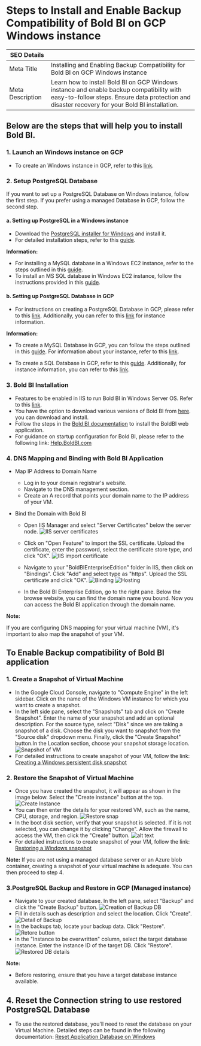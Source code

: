 # Steps to Install and Enable Backup Compatibility of Bold BI on GCP Windows instance

| SEO Details       |                                                                     |
|-------------------|---------------------------------------------------------------------|
| Meta Title        | Installing and Enabling Backup Compatibility for Bold BI on GCP Windows instance |
| Meta Description  | Learn how to install Bold BI on GCP Windows instance and enable backup compatibility with easy-to-follow steps. Ensure data protection and disaster recovery for your Bold BI installation. |

## Below are the steps that will help you to install Bold BI.

### 1. Launch an Windows instance on GCP
   - To create an Windows instance in GCP, refer to this [link](https://cloud.google.com/compute/docs/create-windows-server-vm-instance).

### 2. Setup PostgreSQL Database
If you want to set up a PostgreSQL Database on  Windows instance, follow the first step. If you prefer using a managed Database in GCP, follow the second step.

#### a. Setting up PostgreSQL in a Windows instance
- Download the [PostgreSQL installer for Windows](https://www.enterprisedb.com/downloads/postgres-postgresql-downloads) and install it.
- For detailed installation steps, refer to this [guide](https://www.postgresqltutorial.com/postgresql-getting-started/install-postgresql/).

**Information:**
  - For installing a MySQL database in a Windows EC2 instance, refer to the steps outlined in this [guide](https://dev.mysql.com/doc/refman/8.3/en/windows-installation.html).
  - To install an MS SQL database in Windows EC2 instance, follow the instructions provided in this [guide](https://learn.microsoft.com/en-us/sql/database-engine/install-windows/install-sql-server?view=sql-server-ver16).

#### b. Setting up PostgreSQL Database in GCP
- For instructions on creating a PostgreSQL Database in GCP, please refer to this [link](https://cloud.google.com/sql/docs/postgres/create-instance/). Additionally, you can refer to this [link](https://cloud.google.com/sql/docs/postgres/instance-info) for instance information.

**Information:** 
  - To create a MySQL Database in GCP, you can follow the steps outlined in this [guide](https://cloud.google.com/sql/docs/mysql/create-instance). For information about your instance, refer to this [link](https://cloud.google.com/sql/docs/mysql/instance-info).

  - To create a SQL Database in GCP, refer to this [guide](https://cloud.google.com/sql/docs/sqlserver/create-instance). Additionally, for instance information, you can refer to this [link](https://cloud.google.com/sql/docs/sqlserver/instance-info).

### 3. Bold BI Installation

- Features to be enabled in IIS to run Bold BI in Windows Server OS. Refer to this [link](https://help.boldbi.com/faq/features-needed-to-enable-in-iis-to-run-bold-bi-in-win-server-os/).
- You have the option to download various versions of Bold BI from [here](https://www.boldbi.com/account/downloads). you can download and install.
- Follow the steps in the [Bold BI documentation](https://help.boldbi.com/deploying-bold-bi/deploying-in-windows/installation-and-deployment/) to install the BoldBI web application.
- For guidance on startup configuration for Bold BI, please refer to the following link: [Help.BoldBI.com](https://help.boldbi.com/application-startup/latest/)

### 4. DNS Mapping and Binding with Bold BI Application

- Map IP Address to Domain Name
  - Log in to your domain registrar's website.
  - Navigate to the DNS management section.
  - Create an A record that points your domain name to the IP address of your VM.

- Bind the Domain with Bold BI
    - Open IIS Manager and select "Server Certificates" below the server node.
    ![IIS server certificates](images/IIS-ServerCertificates.png)
    - Click on "Open Feature" to import the SSL certificate. Upload the certificate, enter the password, select the certificate store type, and click "OK".
    ![IIS import certificate](images/IIS-importcertificate.png)
    - Navigate to your "BoldBIEnterpriseEdition" folder in IIS, then click on "Bindings". Click "Add" and select type as "https". Upload the SSL certificate and click "OK".
    ![Binding](images/IIS-binding.png)
    ![Hosting](images/IIS-Hosting.png)

    - In the Bold BI Enterprise Edition, go to the right pane. Below the browse website, you can find the domain name you bound. Now you can access the Bold BI application through the domain name.

**Note:**

  If you are configuring DNS mapping for your virtual machine (VM), it's important to also map the snapshot of your VM. 
  
## To Enable Backup compatibility of Bold BI application

### 1. Create a Snapshot of Virtual Machine
-  In the Google Cloud Console, navigate to "Compute Engine" in the left sidebar. Click on the name of the Windows VM instance for which you want to create a snapshot.
- In the left side pane, select the "Snapshots" tab and click on "Create Snapshot". Enter the name of your snapshot and add an optional description. For the source type, select "Disk" since we are taking a snapshot of a disk. Choose the disk you want to snapshot from the "Source disk" dropdown menu. Finally, click the "Create Snapshot" button.In the Location section, choose your snapshot storage location.
![Snapshot of  VM](images/snapshot-VM.png)
- For detailed instructions to create snapshot of your VM, follow the link: [Creating a Windows persistent disk snapshot](https://cloud.google.com/compute/docs/instances/windows/creating-windows-persistent-disk-snapshot)

### 2. Restore the Snapshot of Virtual Machine
- Once you have created the snapshot, it will appear as shown in the image below. Select the "Create instance" button at the top. 
![Create Instance](images/create-instance.png)
-  You can then enter the details for your restored VM, such as the name, CPU, storage, and region.
![Restore snap](images/snaprestore.png)
- In the boot disk section, verify that your snapshot is selected. If it is not selected, you can change it by clicking "Change". Allow the firewall to access the VM, then click the "Create" button.
![alt text](images/Snaprestoredetails.png)
- For detailed instructions to create snapshot of your VM, follow the link: [Restoring a Windows snapshot](https://cloud.google.com/compute/docs/disks/restore-snapshot)

**Note:** 
  If you are not using a managed database server or an Azure blob container, creating a snapshot of your virtual machine is adequate. You can then proceed to step 4.


### 3.PostgreSQL Backup and Restore in GCP (Managed instance)
- Navigate to your created database. In the left pane, select "Backup" and click the "Create Backup" button. 
![Creation of Backup DB](images/create-backupDB.png)
-  Fill in details such as description and select the location. Click "Create".
![Detail of Backup](images/Created_backupDB.png)
- In the backups tab, locate your backup data. Click "Restore". 
![Retore button](images/RestoreDB.png)
- In the "Instance to be overwritten" column, select the target database instance. Enter the instance ID of the target DB. Click "Restore". 
![Restored DB details](images/RestoreDBDetails.png)

**Note:**

- Before restoring, ensure that you have a target database instance available.
 

## 4. Reset the Connection string to use restored PostgreSQL Database

- To use the restored database, you'll need to reset the database on your Virtual Machine.
Detailed steps can be found in the following documentation: [Reset Application Database on Windows](https://help.boldbi.com/utilities/bold-bi-command-line-tools/reset-application-database/#windows)


